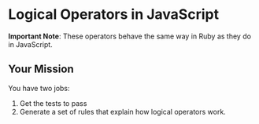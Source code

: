 # Logical Operators in JavaScript

**Important Note**: These operators behave the same way in Ruby as they do in JavaScript.

## Your Mission

You have two jobs:

1. Get the tests to pass
2. Generate a set of rules that explain how logical operators work.
